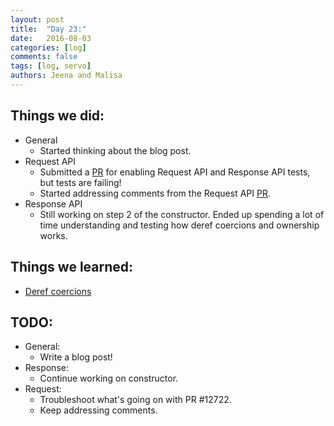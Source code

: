 ```yaml
---
layout: post
title:  "Day 23:"
date:   2016-08-03
categories: [log]
comments: false
tags: [log, servo]
authors: Jeena and Malisa
---
```


## Things we did:
- General
    - Started thinking about the blog post.
- Request API
    - Submitted a [PR](https://github.com/servo/servo/pull/12722) for enabling Request API and Response API tests, but tests are failing!
    - Started addressing comments from the Request API [PR](https://github.com/servo/servo/pull/12700).
- Response API
    - Still working on step 2 of the constructor. Ended up spending a lot of time understanding and testing how deref coercions and ownership works.

## Things we learned:
- [Deref coercions](https://doc.rust-lang.org/book/deref-coercions.html)

## TODO:
- General:
    - Write a blog post!
- Response:
    - Continue working on constructor.
- Request:
    - Troubleshoot what's going on with PR #12722.
    - Keep addressing comments.
